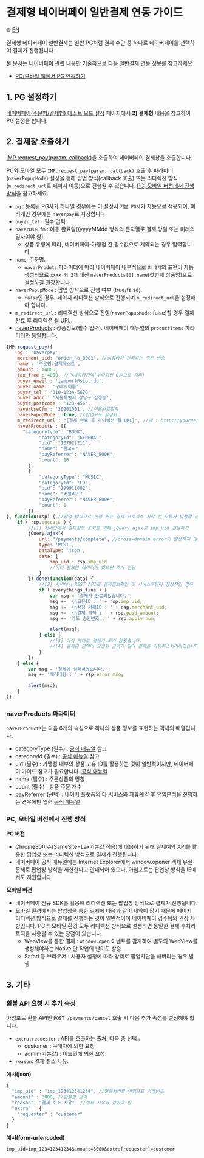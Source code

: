 # 결제형 네이버페이 일반결제 연동 가이드

:globe_with_meridians: [EN](/en/NAVERPAY/sample/naverpay-pg.md)  

결제형 네이버페이 일반결제는 일반 PG처럼 결제 수단 중 하나로 네이버페이를 선택하여 결제가 진행됩니다.  

본 문서는 네이버페이 관련 내용만 기술하므로 다음 일반결제 연동 정보를 참고하세요.  

- [PC/모바일 웹에서 PG 연동하기](/인증결제/README.md#pc-mobile)

## 1. PG 설정하기

<a href="https://guide.iamport.kr/485c6da8-01d7-4900-bc05-76005e5477ba" target="_blank">네이버페이(주문형/결제형) 테스트 모드 설정</a> 페이지에서 **2) 결제형** 내용을 참고하여 PG 설정을 합니다.

## 2. 결제창 호출하기  

[IMP.request_pay(param, callback)](https://docs.iamport.kr/sdk/javascript-sdk#request_pay)을 호출하여 네이버페이 결제창을 호출합니다.

PC와 모바일 모두 `IMP.request_pay(param, callback)` 호출 후 파라미터(`naverPopupMode`) 설정을 통해 팝업 방식(callback 호출) 또는 리디렉션 방식(`m_redirect_url`로 페이지 이동)으로 진행될 수 있습니다. [PC, 모바일 버전에서 진행 방식](#method)을 참고하세요.  

- `pg` : 등록된 PG사가 하나일 경우에는 미 설정시 `기본 PG사`가 자동으로 적용되며, 여러개인 경우에는 `naverpay`로 지정합니다.
- `buyer_tel` : 필수 입력.
- `naverUseCfm` : 이용 완료일((yyyyMMdd 형식의 문자열로 결제 당일 또는 미래의 일자여야 함).
	-   상품 유형에 따라, 네이버페이-가맹점 간 필수값으로 계약되는 경우 입력합니다.  
- `name`: 주문명.
	- `naverProduts` 파라미터에 따라 네이버페이 내부적으로 `외 2개`의 표현이 자동생성되므로 `xxxx 외 2개` 대신 `naverProducts[0].name`(첫번째 상품명)으로 설정하길 권장합니다.
- `naverPopupMode` : 팝업 방식으로 진행 여부 (true/false).
	- `false`인 경우, 페이지 리디렉션 방식으로 진행되며 `m_redirect_url`을 설정해야 합니다.
- `m_redirect_url` : 리디렉션 방식으로 진행(`naverPopupMode`: false)할 경우 결제 완료 후 리디렉션 될 URL. 
- [naverProducts](#naverProducts) : 상품정보(필수 입력). 네이버페이 매뉴얼의 `productItems` 파라미터와 동일합니다.

```javascript
IMP.request_pay({
    pg : 'naverpay',
    merchant_uid: "order_no_0001", //상점에서 관리하는 주문 번호
    name : '주문명:결제테스트',
    amount : 14000,
    tax_free : 4000, //면세공급가액(누락되면 0원으로 처리)
    buyer_email : 'iamport@siot.do',
    buyer_name : '구매자이름',
    buyer_tel : '010-1234-5678',
    buyer_addr : '서울특별시 강남구 삼성동',
    buyer_postcode : '123-456',
	naverUseCfm : '20201001', //이용완료일자
    naverPopupMode : true, //팝업모드 활성화
	m_redirect_url : "{결제 완료 후 리디렉션 될 URL}", //예 : http://yourservice.com/payments/complete
    naverProducts : [{
      "categoryType": "BOOK",
			"categoryId": "GENERAL",
			"uid": "107922211",
			"name": "한국사",
			"payReferrer": "NAVER_BOOK",
			"count": 10
		},
		{
			"categoryType": "MUSIC",
			"categoryId": "CD",
			"uid": "299911002",
			"name": "러블리즈",
			"payReferrer": "NAVER_BOOK",
			"count": 1
		}]
}, function(rsp) { //팝업 방식으로 진행 또는 결제 프로세스 시작 전 오류가 발생할 경우 호출되는 callback
    if ( rsp.success ) {
    	//[1] 서버단에서 결제정보 조회를 위해 jQuery ajax로 imp_uid 전달하기
    	jQuery.ajax({
    		url: "/payments/complete", //cross-domain error가 발생하지 않도록 주의해주세요
    		type: 'POST',
    		dataType: 'json',
    		data: {
	    		imp_uid : rsp.imp_uid
	    		//기타 필요한 데이터가 있으면 추가 전달
    		}
    	}).done(function(data) {
    		//[2] 서버에서 REST API로 결제정보확인 및 서비스루틴이 정상적인 경우
    		if ( everythings_fine ) {
    			var msg = '결제가 완료되었습니다.';
    			msg += '\n고유ID : ' + rsp.imp_uid;
    			msg += '\n상점 거래ID : ' + rsp.merchant_uid;
    			msg += '\n결제 금액 : ' + rsp.paid_amount;
    			msg += '카드 승인번호 : ' + rsp.apply_num;

    			alert(msg);
    		} else {
    			//[3] 아직 제대로 결제가 되지 않았습니다.
    			//[4] 결제된 금액이 요청한 금액과 달라 결제를 자동취소처리하였습니다.
    		}
    	});
    } else {
        var msg = '결제에 실패하였습니다.';
        msg += '에러내용 : ' + rsp.error_msg;

        alert(msg);
    }
});
```

### naverProducts 파라미터<a id="naverProducts"></a>
 
`naverProducts`는 다음 6개의 속성으로 하나의 상품 정보를 표현하는 객체의 배열입니다. 

- categoryType (필수) : [공식 매뉴얼](https://developer.pay.naver.com/docs/v2/api#etc-etc_product) 참고
- categoryId (필수) : [공식 매뉴얼](https://developer.pay.naver.com/docs/v2/api#etc-etc_product) 참고
- uid (필수) : 가맹점 내부의 상품 고유 ID를 활용하는 것이 일반적이지만, 네이버페이 가이드 참고가 필요합니다. [공식 매뉴얼](https://developer.pay.naver.com/docs/v2/api#etc-etc_product)
- name (필수) : 주문상품의 명칭
- count (필수) : 상품 주문 개수
- payReferrer (선택) : 네이버 플랫폼의 타 서비스와 제휴계약 후 유입분석을 진행하는 경우에만 입력 [공식 매뉴얼](https://developer.pay.naver.com/docs/v2/api#etc-etc_product_ref)

### PC, 모바일 버전에서 진행 방식<a id="method"></a>

**PC 버전**
- Chrome80이슈(SameSite=Lax기본값 적용)에 대응하기 위해 결제예약 API를 활용한 팝업창 또는 리디렉션 방식으로 결제가 진행됩니다. 
- 네이버페이 공식 매뉴얼에는 Internet Explorer에서 window.opener 객체 유실 문제로 팝업창 방식을 제한한다고 안내되어 있으나, 아임포트는 팝업창 방식을 IE에서도 지원합니다.  

**모바일 버전**
- 네이버페이 신규 SDK를 활용해 리디렉션 또는 팝업창 방식으로 결제가 진행됩니다.
- 모바일 환경에서는 팝업창을 통한 결제에 다음과 같이 제약이 많기 때문에 페이지 리디렉션 방식으로 결제를 진행하는 것이 일반적이며 네이버페이 검수팀의 권장 사항입니다. PC와 모바일 환경 모두 리디렉션 방식으로 설정하면 동일한 결제 후처리 로직을 사용할 수 있는 장점이 있습니다.  
	- WebView를 통한 결제 : `window.open` 이벤트를 감지하여 별도의 WebView를 생성해야하는 Native 단 작업의 난이도 상승
	- Safari 등 브라우저 : 사용자 설정에 따라 강제로 팝업차단을 해버리는 경우 발생

## 3. 기타  

### 환불 API 요청 시 추가 속성 

아임포트 환불 API인 `POST /payments/cancel` 호출 시 다음 추가 속성를 설정해야 합니다.

- `extra.requester` : API를 호출하는 출처. 다음 중 선택 :
	- customer : 구매자에 의한 요청
	- admin(기본값) : 어드민에 의한 요청
- `reason`: 결제 취소 사유.

**예시(json)**
```javascript
{
  "imp_uid" : "imp_123412341234", //환불처리할 아임포트 거래번호
  "amount" : 3000, //환불할 금액
  "reason": "결제 취소 사유", //실제 사유와 같아야 함
  "extra" : {
    "requester" : "customer"
  }
}
```

**예시(form-urlencoded)**
```
imp_uid=imp_123412341234&amount=3000&extra[requester]=customer
```

